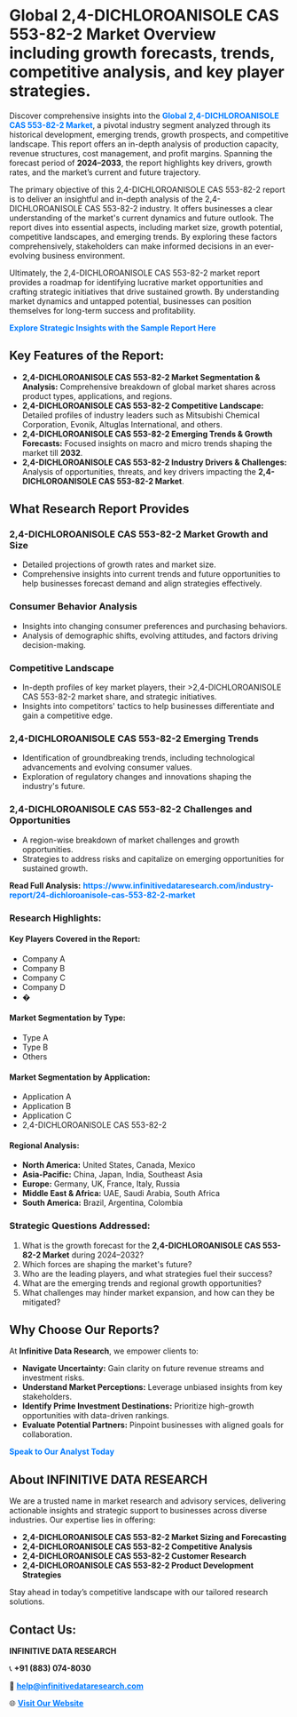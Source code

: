 <h1>Global 2,4-DICHLOROANISOLE CAS 553-82-2 Market Overview including growth forecasts, trends, competitive analysis, and key player strategies.</h1>
<p>
Discover comprehensive insights into the 
<a href="https://www.infinitivedataresearch.com/industry-report/24-dichloroanisole-cas-553-82-2-market" rel="dofollow" style="color: #007BFF; text-decoration: none;"><strong>Global 2,4-DICHLOROANISOLE CAS 553-82-2 Market</strong></a>, a pivotal industry segment analyzed through its historical development, emerging trends, growth prospects, and competitive landscape. This report offers an in-depth analysis of production capacity, revenue structures, cost management, and profit margins. Spanning the forecast period of <strong>2024–2033</strong>, the report highlights key drivers, growth rates, and the market’s current and future trajectory.
</p>
<p>
The primary objective of this 2,4-DICHLOROANISOLE CAS 553-82-2 report is to deliver an insightful and in-depth analysis of the 2,4-DICHLOROANISOLE CAS 553-82-2 industry. It offers businesses a clear understanding of the market's current dynamics and future outlook. The report dives into essential aspects, including market size, growth potential, competitive landscapes, and emerging trends. By exploring these factors comprehensively, stakeholders can make informed decisions in an ever-evolving business environment.
</p>
<p>
Ultimately, the 2,4-DICHLOROANISOLE CAS 553-82-2 market report provides a roadmap for identifying lucrative market opportunities and crafting strategic initiatives that drive sustained growth. By understanding market dynamics and untapped potential, businesses can position themselves for long-term success and profitability.
</p>
<p>
<a href="https://www.infinitivedataresearch.com/request-sample/reportId=111560" style="color: #007BFF; text-decoration: none;"><strong>Explore Strategic Insights with the Sample Report Here</strong></a>
</p>

<h2>Key Features of the Report:</h2>
<ul>
<li><strong>2,4-DICHLOROANISOLE CAS 553-82-2 Market Segmentation & Analysis:</strong> Comprehensive breakdown of global market shares across product types, applications, and regions.</li>
<li><strong>2,4-DICHLOROANISOLE CAS 553-82-2 Competitive Landscape:</strong> Detailed profiles of industry leaders such as Mitsubishi Chemical Corporation, Evonik, Altuglas International, and others.</li>
<li><strong>2,4-DICHLOROANISOLE CAS 553-82-2 Emerging Trends & Growth Forecasts:</strong> Focused insights on macro and micro trends shaping the market till <strong>2032</strong>.</li>
<li><strong>2,4-DICHLOROANISOLE CAS 553-82-2 Industry Drivers & Challenges:</strong> Analysis of opportunities, threats, and key drivers impacting the <strong>2,4-DICHLOROANISOLE CAS 553-82-2 Market</strong>.</li>
</ul>

<h2>What Research Report Provides</h2>
<h3>2,4-DICHLOROANISOLE CAS 553-82-2 Market Growth and Size</h3>
<ul>
<li>Detailed projections of growth rates and market size.</li>
<li>Comprehensive insights into current trends and future opportunities to help businesses forecast demand and align strategies effectively.</li>
</ul>

<h3>Consumer Behavior Analysis</h3>
<ul>
<li>Insights into changing consumer preferences and purchasing behaviors.</li>
<li>Analysis of demographic shifts, evolving attitudes, and factors driving decision-making.</li>
</ul>

<h3>Competitive Landscape</h3>
<ul>
<li>In-depth profiles of key market players, their >2,4-DICHLOROANISOLE CAS 553-82-2 market share, and strategic initiatives.</li>
<li>Insights into competitors' tactics to help businesses differentiate and gain a competitive edge.</li>
</ul>

<h3>2,4-DICHLOROANISOLE CAS 553-82-2 Emerging Trends</h3>
<ul>
<li>Identification of groundbreaking trends, including technological advancements and evolving consumer values.</li>
<li>Exploration of regulatory changes and innovations shaping the industry's future.</li>
</ul>

<h3>2,4-DICHLOROANISOLE CAS 553-82-2 Challenges and Opportunities</h3>
<ul>
<li>A region-wise breakdown of market challenges and growth opportunities.</li>
<li>Strategies to address risks and capitalize on emerging opportunities for sustained growth.</li>
</ul>
<p><strong>Read Full Analysis:</strong> <a href="https://www.infinitivedataresearch.com/industry-report/24-dichloroanisole-cas-553-82-2-market" rel="dofollow" style="color: #007BFF; text-decoration: none;"><strong>https://www.infinitivedataresearch.com/industry-report/24-dichloroanisole-cas-553-82-2-market</strong></a></p>
<h3>Research Highlights:</h3>
<h4>Key Players Covered in the Report:</h4>
<ul><li>Company A</li><li>Company B</li><li>Company C</li><li>Company D</li><li>�</li></ul>
<h4>Market Segmentation by Type:</h4>
<ul><li>Type A</li><li>Type B</li><li>Others</li></ul>
<h4>Market Segmentation by Application:</h4>
<ul><li>Application A</li><li>Application B</li><li>Application C</li><li>2,4-DICHLOROANISOLE CAS 553-82-2</li></ul>

<h4>Regional Analysis:</h4>
<ul>
<li><strong>North America:</strong> United States, Canada, Mexico</li>
<li><strong>Asia-Pacific:</strong> China, Japan, India, Southeast Asia</li>
<li><strong>Europe:</strong> Germany, UK, France, Italy, Russia</li>
<li><strong>Middle East & Africa:</strong> UAE, Saudi Arabia, South Africa</li>
<li><strong>South America:</strong> Brazil, Argentina, Colombia</li>
</ul>

<h3>Strategic Questions Addressed:</h3>
<ol>
<li>What is the growth forecast for the <strong>2,4-DICHLOROANISOLE CAS 553-82-2 Market</strong> during 2024–2032?</li>
<li>Which forces are shaping the market's future?</li>
<li>Who are the leading players, and what strategies fuel their success?</li>
<li>What are the emerging trends and regional growth opportunities?</li>
<li>What challenges may hinder market expansion, and how can they be mitigated?</li>
</ol>

<h2>Why Choose Our Reports?</h2>
<p>At <strong>Infinitive Data Research</strong>, we empower clients to:</p>
<ul>
<li><strong>Navigate Uncertainty:</strong> Gain clarity on future revenue streams and investment risks.</li>
<li><strong>Understand Market Perceptions:</strong> Leverage unbiased insights from key stakeholders.</li>
<li><strong>Identify Prime Investment Destinations:</strong> Prioritize high-growth opportunities with data-driven rankings.</li>
<li><strong>Evaluate Potential Partners:</strong> Pinpoint businesses with aligned goals for collaboration.</li>
</ul>
<p><a href="https://www.infinitivedataresearch.com/industry-report/24-dichloroanisole-cas-553-82-2-market" rel="dofollow" style="color: #007BFF; text-decoration: none;"><strong>Speak to Our Analyst Today</strong></a></p>

<h2>About INFINITIVE DATA RESEARCH</h2>
<p>We are a trusted name in market research and advisory services, delivering actionable insights and strategic support to businesses across diverse industries. Our expertise lies in offering:</p>
<ul>
<li><strong>2,4-DICHLOROANISOLE CAS 553-82-2 Market Sizing and Forecasting</strong></li>
<li><strong>2,4-DICHLOROANISOLE CAS 553-82-2 Competitive Analysis</strong></li>
<li><strong>2,4-DICHLOROANISOLE CAS 553-82-2 Customer Research</strong></li>
<li><strong>2,4-DICHLOROANISOLE CAS 553-82-2 Product Development Strategies</strong></li>
</ul>
<p>Stay ahead in today’s competitive landscape with our tailored research solutions.</p>

<h2>Contact Us:</h2>
<p><strong>INFINITIVE DATA RESEARCH</strong></p>
<p>📞 <strong>+91 (883) 074-8030</strong></p>
<p>📧 <strong><a href="mailto:help@infinitivedataresearch.com" style="color: #007BFF;">help@infinitivedataresearch.com</a></strong></p>
<p>🌐 <strong><a href="https://www.infinitivedataresearch.com" rel="dofollow" style="color: #007BFF;">Visit Our Website</a></strong></p>